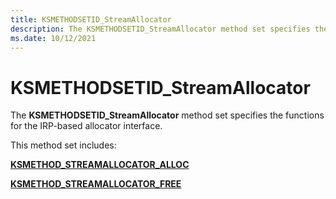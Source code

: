 ```yaml
---
title: KSMETHODSETID_StreamAllocator
description: The KSMETHODSETID_StreamAllocator method set specifies the functions for the IRP-based allocator interface.
ms.date: 10/12/2021
---
```


# KSMETHODSETID_StreamAllocator

The **KSMETHODSETID_StreamAllocator** method set specifies the functions for the IRP-based allocator interface.

This method set includes:

[**KSMETHOD_STREAMALLOCATOR_ALLOC**](ksmethod-streamallocator-alloc.md)

[**KSMETHOD_STREAMALLOCATOR_FREE**](ksmethod-streamallocator-free.md)
